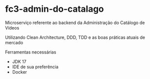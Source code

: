 ﻿# fc3-admin-do-catalago
Microserviço referente ao backend da Administração do Catálogo de Vídeos

Utilizando Clean Architecture, DDD, TDD e as boas práticas atuais de mercado

Ferramentas necessárias
* JDK 17
* IDE de sua preferência
* Docker
